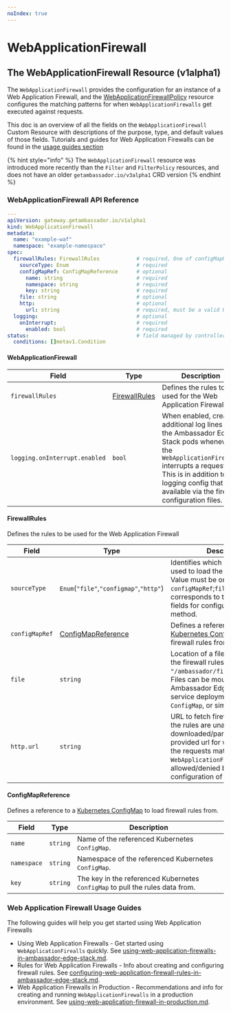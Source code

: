 ```yaml
---
noIndex: true
---
```


# WebApplicationFirewall

## The WebApplicationFirewall Resource (v1alpha1)

The `WebApplicationFirewall` provides the configuration for an instance of a Web Application Firewall, and the [WebApplicationFirewallPolicy](webapplicationfirewallpolicy.md) resource configures the matching patterns for when `WebApplicationFirewalls` get executed against requests.

This doc is an overview of all the fields on the `WebApplicationFirewall` Custom Resource with descriptions of the purpose, type, and default values of those fields. Tutorials and guides for Web Application Firewalls can be found in the [usage guides section](webapplicationfirewall.md#web-application-firewall-usage-guides)

{% hint style="info" %}
The `WebApplicationFirewall` resource was introduced more recently than the `Filter` and `FilterPolicy` resources, and does not have an older `getambassador.io/v3alpha1` CRD version
{% endhint %}

### WebApplicationFirewall API Reference

```yaml
---
apiVersion: gateway.getambassador.io/v1alpha1
kind: WebApplicationFirewall
metadata:
  name: "example-waf"
  namespace: "example-namespace"
spec:
  firewallRules: FirewallRules            # required, One of configMapRef;file;http must be set below
    sourceType: Enum                      # required
    configMapRef: ConfigMapReference      # optional
      name: string                        # required
      namespace: string                   # required
      key: string                         # required
    file: string                          # optional
    http:                                 # optional
      url: string                         # required, must be a valid URL.
  logging:                                # optional
    onInterrupt:                          # required
      enabled: bool                       # required
status:                                   # field managed by controller
  conditions: []metav1.Condition
```

#### WebApplicationFirewall

| **Field**                     | **Type**                                                 | **Description**                                                                                                                                                                                                                            |
| ----------------------------- | -------------------------------------------------------- | ------------------------------------------------------------------------------------------------------------------------------------------------------------------------------------------------------------------------------------------ |
| `firewallRules`               | [FirewallRules](webapplicationfirewall.md#firewallrules) | Defines the rules to be used for the Web Application Firewall                                                                                                                                                                              |
| `logging.onInterrupt.enabled` | `bool`                                                   | When enabled, creates additional log lines in the Ambassador Edge Stack pods whenever the `WebApplicationFirewall` interrupts a request. This is in addition to the logging config that is available via the firewall configuration files. |

#### FirewallRules

Defines the rules to be used for the Web Application Firewall

| **Field**      | **Type**                                                           | **Description**                                                                                                                                                                                                                                              |
| -------------- | ------------------------------------------------------------------ | ------------------------------------------------------------------------------------------------------------------------------------------------------------------------------------------------------------------------------------------------------------ |
| `sourceType`   | `Enum`(`"file"`,`"configmap"`,`"http"`)                            | Identifies which method is being used to load the firewall rules. Value must be one of `configMapRef`;`file`;`http`. The value corresponds to the following fields for configuring the selected method.                                                      |
| `configMapRef` | [ConfigMapReference](webapplicationfirewall.md#configmapreference) | Defines a reference to a [Kubernetes ConfigMap](https://kubernetes.io/docs/concepts/configuration/configmap/) to load firewall rules from.                                                                                                                   |
| `file`         | `string`                                                           | Location of a file on disk to load the firewall rules from. Example: `"/ambassador/firewall/waf.conf"`. Files can be mounted to the Ambassador Edge Stack auth service deployment pods using a `ConfigMap`, or similar approach.                             |
| `http.url`     | `string`                                                           | URL to fetch firewall rules from. If the rules are unable to be downloaded/parsed from the provided url for whatever reason, the requests matched to this `WebApplicationFirewall` will be allowed/denied based on the configuration of the `onError` field. |

#### ConfigMapReference

Defines a reference to a [Kubernetes ConfigMap](https://kubernetes.io/docs/concepts/configuration/configmap/) to load firewall rules from.

| **Field**   | **Type** | **Description**                                                              |
| ----------- | -------- | ---------------------------------------------------------------------------- |
| `name`      | `string` | Name of the referenced Kubernetes `ConfigMap`.                                |
| `namespace` | `string` | Namespace of the referenced Kubernetes `ConfigMap`.                           |
| `key`       | `string` | The key in the referenced Kubernetes `ConfigMap` to pull the rules data from. |

### Web Application Firewall Usage Guides

The following guides will help you get started using Web Application Firewalls

* Using Web Application Firewalls - Get started using `WebApplicationFirealls` quickly. See [using-web-application-firewalls-in-ambassador-edge-stack.md](../../edge-stack-user-guide/web-application-firewalls/using-web-application-firewalls-in-ambassador-edge-stack.md "mention").
* Rules for Web Application Firewalls - Info about creating and configuring firewall rules. See [configuring-web-application-firewall-rules-in-ambassador-edge-stack.md](../../edge-stack-user-guide/web-application-firewalls/configuring-web-application-firewall-rules-in-ambassador-edge-stack.md "mention").
* Web Application Firewalls in Production - Recommendations and info for creating and running `WebApplicationFirewalls` in a production environment. See [using-web-application-firewall-in-production.md](../../edge-stack-user-guide/web-application-firewalls/using-web-application-firewall-in-production.md "mention").
